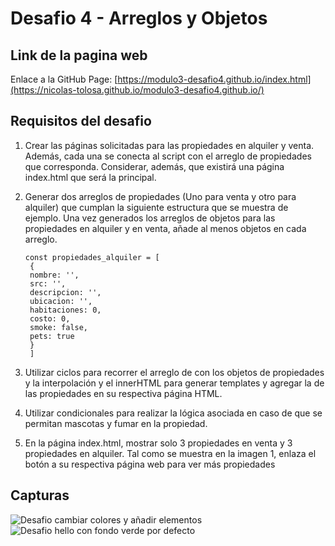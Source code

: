 ﻿# Desafio 4 - Arreglos y Objetos

 ## Link de la pagina web
 Enlace a la GitHub Page: [https://modulo3-desafio4.github.io/index.html](https://nicolas-tolosa.github.io/modulo3-desafio4.github.io/)

 ## Requisitos del desafio

1. Crear las páginas solicitadas para las propiedades en alquiler y venta. Además, cada una se conecta al script con el arreglo de propiedades que corresponda. Considerar, además, que existirá una página index.html que será la principal.

2. Generar dos arreglos de propiedades (Uno para venta y otro para alquiler) que cumplan la siguiente estructura que se muestra de ejemplo. Una vez generados los arreglos de objetos para las propiedades en alquiler y en venta, añade al menos objetos en cada arreglo.

   ```
   const propiedades_alquiler = [
    {
    nombre: '',
    src: '',
    descripcion: '',
    ubicacion: '',
    habitaciones: 0,
    costo: 0,
    smoke: false,
    pets: true
    }
    ]
    ```

3.   Utilizar ciclos para recorrer el arreglo de con los objetos de propiedades y la interpolación y el innerHTML para generar templates y agregar la de las propiedades en su respectiva página HTML. 

4.  Utilizar condicionales para realizar la lógica asociada en caso de que se permitan mascotas y fumar en la propiedad.
5.  En la página index.html, mostrar solo 3 propiedades en venta y 3 propiedades en alquiler. Tal como se muestra en la imagen 1, enlaza el botón a su respectiva página web para ver más propiedades

## Capturas
![Desafio cambiar colores y añadir elementos](https://github.com/Nicolas-Tolosa/modulo3-desafio4.github.io/blob/main/screenshot1.jpg)
![Desafio hello con fondo verde por defecto](https://github.com/Nicolas-Tolosa/modulo3-desafio4.github.io/blob/main/screenshot2.jpg)
